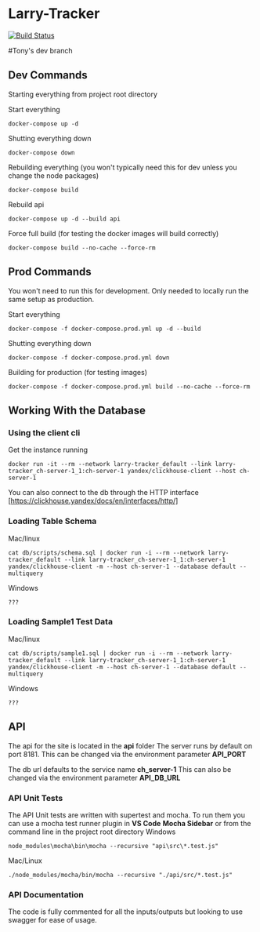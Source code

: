 # Larry-Tracker
[![Build Status](https://travis-ci.org/jsaterfiel/larry-tracker.svg?branch=master)](https://travis-ci.org/jsaterfiel/larry-tracker)

#Tony's dev branch

## Dev Commands
Starting everything from project root directory

Start everything
```
docker-compose up -d
```

Shutting everything down
```
docker-compose down
```

Rebuilding everything (you won't typically need this for dev unless you change the node packages)
```
docker-compose build
```

Rebuild api
```
docker-compose up -d --build api
```

Force full build (for testing the docker images will build correctly)
```
docker-compose build --no-cache --force-rm
```

## Prod Commands
You won't need to run this for development.  Only needed to locally run the same setup as production.

Start everything
```
docker-compose -f docker-compose.prod.yml up -d --build
```

Shutting everything down
```
docker-compose -f docker-compose.prod.yml down
```

Building for production (for testing images)
```
docker-compose -f docker-compose.prod.yml build --no-cache --force-rm
```

## Working With the Database

### Using the client cli
Get the instance running
```
docker run -it --rm --network larry-tracker_default --link larry-tracker_ch-server-1_1:ch-server-1 yandex/clickhouse-client --host ch-server-1
```

You can also connect to the db through the HTTP interface [https://clickhouse.yandex/docs/en/interfaces/http/]

### Loading Table Schema
Mac/linux
```
cat db/scripts/schema.sql | docker run -i --rm --network larry-tracker_default --link larry-tracker_ch-server-1_1:ch-server-1 yandex/clickhouse-client -m --host ch-server-1 --database default --multiquery
```
Windows
```
???
```
### Loading Sample1 Test Data
Mac/linux
```
cat db/scripts/sample1.sql | docker run -i --rm --network larry-tracker_default --link larry-tracker_ch-server-1_1:ch-server-1 yandex/clickhouse-client -m --host ch-server-1 --database default --multiquery
```
Windows
```
???
```

## API
The api for the site is located in the **api** folder
The server runs by default on port 8181.
This can be changed via the environment parameter **API_PORT**

The db url defaults to the service name **ch_server-1**
This can also be changed via the environment parameter **API_DB_URL**

### API Unit Tests
The API Unit tests are written with supertest and mocha.  To run them you can use a mocha test runner plugin in **VS Code** **Mocha Sidebar** or from the command line in the project root directory
Windows
```
node_modules\mocha\bin\mocha --recursive "api\src\*.test.js"
```
Mac/Linux
```
./node_modules/mocha/bin/mocha --recursive "./api/src/*.test.js"
```

### API Documentation
The code is fully commented for all the inputs/outputs but looking to use swagger for ease of usage.
